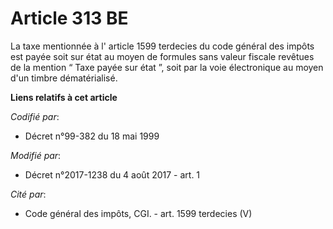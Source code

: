 # Article 313 BE

La taxe mentionnée à l'
article 1599 terdecies du code général des impôts
est payée soit sur état au moyen de formules sans valeur fiscale revêtues de la mention “ Taxe payée sur état ”, soit par la
voie électronique au moyen d'un timbre dématérialisé.

**Liens relatifs à cet article**

_Codifié par_:

  - Décret n°99-382 du 18 mai 1999

_Modifié par_:

  - Décret n°2017-1238 du 4 août 2017 - art. 1

_Cité par_:

  - Code général des impôts, CGI. - art. 1599 terdecies (V)
